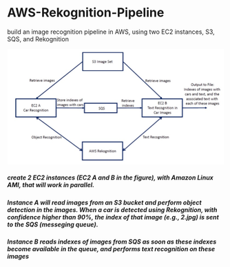 # AWS-Rekognition-Pipeline
build an image recognition pipeline in AWS, using two EC2 instances, S3, SQS, and Rekognition

![Screenshot](flowchart.PNG)

##### create 2 EC2 instances (EC2 A and B in the figure), with Amazon Linux AMI, that will work in parallel.
##### Instance A will read images from an S3 bucket  and perform object detection in the images. When a car is detected using Rekognition, with confidence higher than 90%, the index of that image (e.g., 2.jpg) is sent to the SQS (messeging queue). 
##### Instance B reads indexes of images from SQS as soon as these indexes become available in the queue, and performs text recognition on these images
